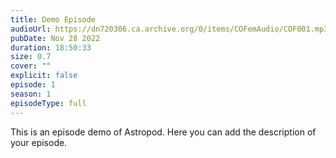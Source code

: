 ```yaml
---
title: Demo Episode
audioUrl: https://dn720306.ca.archive.org/0/items/COFemAudio/COF001.mp3
pubDate: Nov 28 2022
duration: 18:50:33
size: 0.7
cover: ""
explicit: false
episode: 1
season: 1
episodeType: full
---
```

This is an episode demo of Astropod. Here you can add the description of your episode.